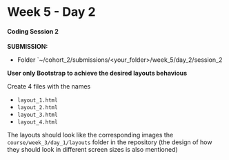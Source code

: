 # Week 5 - Day 2

#### Coding Session 2

**SUBMISSION:**

- Folder `~/cohort_2/submissions/<your_folder>/week_5/day_2/session_2

**User only Bootstrap to achieve the desired layouts behavious**

Create 4 files with the names 

- `layout_1.html`
- `layout_2.html`
- `layout_3.html`
- `layout_4.html`

The layouts should look like the corresponding images the `course/week_3/day_1/layouts` folder in the repository (the design of how they should look in different screen sizes is also mentioned)


